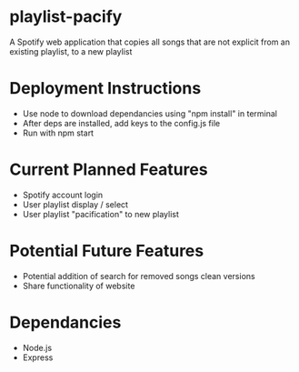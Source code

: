 # playlist-pacify
A Spotify web application that copies all songs that are not explicit from an existing playlist, to a new playlist

# Deployment Instructions
- Use node to download dependancies using "npm install" in terminal
- After deps are installed, add keys to the config.js file
- Run with npm start

# Current Planned Features
- Spotify account login
- User playlist display / select
- User playlist "pacification" to new playlist

# Potential Future Features
- Potential addition of search for removed songs clean versions
- Share functionality of website

# Dependancies
- Node.js
- Express
